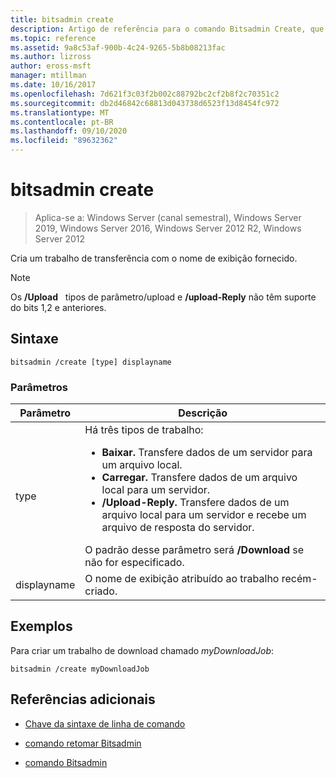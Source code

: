 ```yaml
---
title: bitsadmin create
description: Artigo de referência para o comando Bitsadmin Create, que cria um trabalho de transferência com o nome de exibição fornecido.
ms.topic: reference
ms.assetid: 9a8c53af-900b-4c24-9265-5b8b08213fac
ms.author: lizross
author: eross-msft
manager: mtillman
ms.date: 10/16/2017
ms.openlocfilehash: 7d621f3c03f2b002c88792bc2cf2b8f2c70351c2
ms.sourcegitcommit: db2d46842c68813d043738d6523f13d8454fc972
ms.translationtype: MT
ms.contentlocale: pt-BR
ms.lasthandoff: 09/10/2020
ms.locfileid: "89632362"
---
```

# <a name="bitsadmin-create"></a>bitsadmin create

> Aplica-se a: Windows Server (canal semestral), Windows Server 2019, Windows Server 2016, Windows Server 2012 R2, Windows Server 2012

Cria um trabalho de transferência com o nome de exibição fornecido.

> [!NOTE]
> Os **/Upload**   tipos de parâmetro/upload e **/upload-Reply** não têm suporte do bits 1,2 e anteriores.

## <a name="syntax"></a>Sintaxe

```
bitsadmin /create [type] displayname
```

### <a name="parameters"></a>Parâmetros

| Parâmetro | Descrição |
| ------- | -------- |
| type | Há três tipos de trabalho:<ul><li>**Baixar.** Transfere dados de um servidor para um arquivo local.</li><li>**Carregar.** Transfere dados de um arquivo local para um servidor.</li><li>**/Upload-Reply.** Transfere dados de um arquivo local para um servidor e recebe um arquivo de resposta do servidor.</li></ul>O padrão desse parâmetro será **/Download** se não for especificado. |
| displayname | O nome de exibição atribuído ao trabalho recém-criado. |

## <a name="examples"></a>Exemplos

Para criar um trabalho de download chamado *myDownloadJob*:

```
bitsadmin /create myDownloadJob
```

## <a name="additional-references"></a>Referências adicionais

- [Chave da sintaxe de linha de comando](command-line-syntax-key.md)

- [comando retomar Bitsadmin](bitsadmin-resume.md)

- [comando Bitsadmin](bitsadmin.md)

